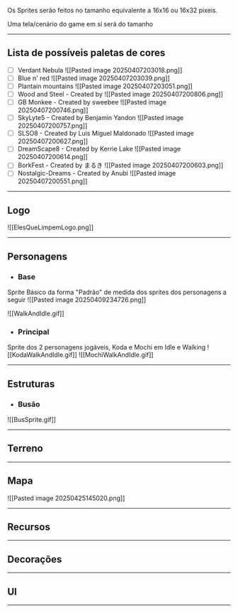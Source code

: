
Os Sprites serão feitos no tamanho equivalente a 16x16 ou 16x32 pixeis.

Uma tela/cenário do game em sí será do tamanho

---
## Lista de possíveis paletas de cores

- [ ] Verdant Nebula
![[Pasted image 20250407203018.png]]  
- [ ] Blue n' red
![[Pasted image 20250407203039.png]]  
- [ ] Plantain mountains
![[Pasted image 20250407203051.png]]  
- [ ] Wood and Steel - Created by
![[Pasted image 20250407200806.png]]  
- [ ] GB Monkee - Created by sweebee
![[Pasted image 20250407200746.png]]  
- [ ] SkyLyte5 - Created by Benjamin Yandon
![[Pasted image 20250407200757.png]]  
- [ ] SLSO8 - Created by Luis Miguel Maldonado
![[Pasted image 20250407200627.png]]  
- [ ] DreamScape8 - Created by Kerrie Lake
![[Pasted image 20250407200614.png]]  
- [ ] BorkFest - Created by まるき
![[Pasted image 20250407200603.png]]  
- [ ] Nostalgic-Dreams - Created by Anubi
![[Pasted image 20250407200551.png]]  

---
## Logo 

![[ElesQueLimpemLogo.png]]

---
## Personagens

- ### Base
Sprite Básico da forma "Padrão" de medida dos sprites dos personagens a seguir 
![[Pasted image 20250409234726.png]]

![[WalkAndIdle.gif]]

- ### Principal
Sprite dos 2 personagens jogáveis, Koda e Mochi em Idle e Walking
![[KodaWalkAndIdle.gif]]
![[MochiWalkAndIdle.gif]]

  

---
## Estruturas

- ### Busão
![[BusSprite.gif]]

---
## Terreno


---
## Mapa

![[Pasted image 20250425145020.png]]

---
## Recursos


---
## Decorações 


---
## UI


---
